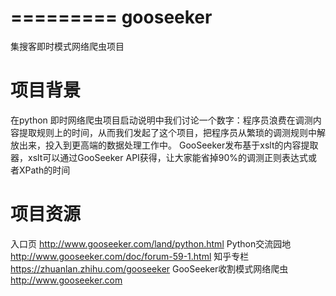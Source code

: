 =========
gooseeker
=========

集搜客即时模式网络爬虫项目

项目背景
========
在python 即时网络爬虫项目启动说明中我们讨论一个数字：程序员浪费在调测内容提取规则上的时间，从而我们发起了这个项目，把程序员从繁琐的调测规则中解放出来，投入到更高端的数据处理工作中。
GooSeeker发布基于xslt的内容提取器，xslt可以通过GooSeeker API获得，让大家能省掉90%的调测正则表达式或者XPath的时间


项目资源
========
入口页
    http://www.gooseeker.com/land/python.html
Python交流园地
    http://www.gooseeker.com/doc/forum-59-1.html
知乎专栏
    https://zhuanlan.zhihu.com/gooseeker
GooSeeker收割模式网络爬虫
    http://www.gooseeker.com
